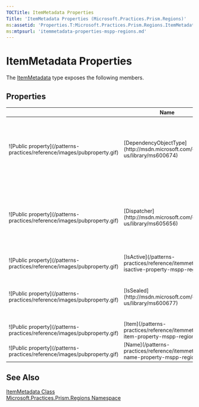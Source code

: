 ```yaml
---
TOCTitle: ItemMetadata Properties
Title: 'ItemMetadata Properties (Microsoft.Practices.Prism.Regions)'
ms:assetid: 'Properties.T:Microsoft.Practices.Prism.Regions.ItemMetadata'
ms:mtpsurl: 'itemmetadata-properties-mspp-regions.md'
---
```



# ItemMetadata Properties

The [ItemMetadata](/patterns-practices/reference/itemmetadata-class-mspp-regions) type exposes the following members.

## Properties


<table>

<thead>
<tr class="header">
<th> </th>
<th>Name</th>
<th>Description</th>
</tr>
</thead>
<tbody>
<tr class="odd">
<td>![Public property](/patterns-practices/reference/images/pubproperty.gif)</td>
<td>[DependencyObjectType](http://msdn.microsoft.com/en-us/library/ms600674)</td>
<td><div class="summary">
Gets the [DependencyObjectType](http://msdn.microsoft.com/en-us/library/ms589310) that wraps the CLR type of this instance. 
</div>
(Inherited from [DependencyObject](http://msdn.microsoft.com/en-us/library/ms589309).)</td>
</tr>
<tr class="even">
<td>![Public property](/patterns-practices/reference/images/pubproperty.gif)</td>
<td>[Dispatcher](http://msdn.microsoft.com/en-us/library/ms605656)</td>
<td><div class="summary">
Gets the [Dispatcher](http://msdn.microsoft.com/en-us/library/ms615907) this [DispatcherObject](http://msdn.microsoft.com/en-us/library/ms615925) is associated with.
</div>
(Inherited from [DispatcherObject](http://msdn.microsoft.com/en-us/library/ms615925).)</td>
</tr>
<tr class="odd">
<td>![Public property](/patterns-practices/reference/images/pubproperty.gif)</td>
<td>[IsActive](/patterns-practices/reference/itemmetadata-isactive-property-mspp-regions)</td>
<td><div class="summary">
Gets or sets a value indicating whether the wrapped item is considered active.
</div></td>
</tr>
<tr class="even">
<td>![Public property](/patterns-practices/reference/images/pubproperty.gif)</td>
<td>[IsSealed](http://msdn.microsoft.com/en-us/library/ms600677)</td>
<td><div class="summary">
Gets a value that indicates whether this instance is currently sealed (read-only).
</div>
(Inherited from [DependencyObject](http://msdn.microsoft.com/en-us/library/ms589309).)</td>
</tr>
<tr class="odd">
<td>![Public property](/patterns-practices/reference/images/pubproperty.gif)</td>
<td>[Item](/patterns-practices/reference/itemmetadata-item-property-mspp-regions)</td>
<td><div class="summary">
Gets the wrapped item.
</div></td>
</tr>
<tr class="even">
<td>![Public property](/patterns-practices/reference/images/pubproperty.gif)</td>
<td>[Name](/patterns-practices/reference/itemmetadata-name-property-mspp-regions)</td>
<td><div class="summary">
Gets or sets a name for the wrapped item.
</div></td>
</tr>
</tbody>
</table>

## See Also

[ItemMetadata Class](/patterns-practices/reference/itemmetadata-class-mspp-regions)<br/>
[Microsoft.Practices.Prism.Regions Namespace](/patterns-practices/reference/mspp-regions-namespace)<br/>